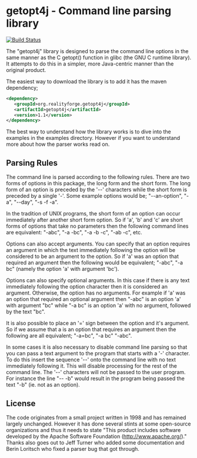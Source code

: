 getopt4j - Command line parsing library
=======================================

[![Build Status](https://secure.travis-ci.org/realityforge/getopt4j.png?branch=master)](http://travis-ci.org/realityforge/getopt4j)

The "getopt4j" library is designed to parse the command line options in
the same manner as the C getopt() function in glibc (the GNU C runtime
library). It attempts to do this in a simpler, more Java-centric manner
than the original product.

The easiest way to download the library is to add it has the maven
dependency;

```xml
<dependency>
   <groupId>org.realityforge.getopt4j</groupId>
   <artifactId>getopt4j</artifactId>
   <version>1.1</version>
</dependency>
```

The best way to understand how the library works is to dive into the
examples in the examples directory. However if you want to understand
more about how the parser works read on.

Parsing Rules
-------------

The command line is parsed according to the following rules. There are
two forms of options in this package, the long form and the short form.
The long form of an option is preceded by the '--' characters while the
short form is preceded by a single '-'. Some example options would be;
"--an-option", "-a", "--day", "-s -f -a".

In the tradition of UNIX programs, the short form of an option can occur
immediately after another short form option. So if 'a', 'b' and 'c' are
short forms of options that take no parameters then the following command
lines are equivalent: "-abc", "-a -bc", "-a -b -c", "-ab -c", etc.

Options can also accept arguments. You can specify that an option requires
an argument in which the text immediately following the option will be
considered to be an argument to the option. So if 'a' was an option that
required an argument then the following would be equivalent; "-abc", "-a bc"
(namely the option 'a' with argument 'bc').

Options can also specify optional arguments. In this case if there is any
text immediately following the option character then it is considered an
argument. Otherwise, the option has no arguments. For example if 'a' was an
option that required an optional argument then "-abc" is an option 'a' with
argument "bc" while "-a bc" is an option 'a' with no argument, followed by
the text "bc".

It is also possible to place an '=' sign between the option and it's argument.
So if we assume that a is an option that requires an argument then the
following are all equivalent; "-a=bc", "-a bc" "-abc".

In some cases it is also necessary to disable command line parsing so that
you can pass a text argument to the program that starts with a '-' character.
To do this insert the sequence '--' onto the command line with no text
immediately following it. This will disable processing for the rest of the
command line. The '--' characters will not be passed to the user program.
For instance the line "-- -b" would result in the program being passed the
text "-b" (ie. not as an option).

License
-------

The code originates from a small project written in 1998 and has remained
largely unchanged. However it has done several stints at some open-source
organizations and thus it needs to state "This product includes software
developed by the Apache Software Foundation (http://www.apache.org/)." Thanks
also goes out to Jeff Turner who added some documentation and Berin Loritsch
who fixed a parser bug that got through.
